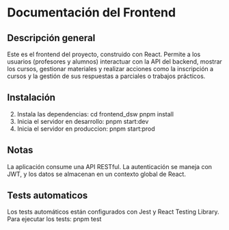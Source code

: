 # Documentación del Frontend

## Descripción general
Este es el frontend del proyecto, construido con React. Permite a los usuarios (profesores y alumnos) interactuar con la API del backend, mostrar los cursos, gestionar materiales y realizar acciones como la inscripción a cursos y la gestión de sus respuestas a parciales o trabajos prácticos.

## Instalación
2. Instala las dependencias:
   cd frontend_dsw
   pnpm install
3. Inicia el servidor en desarrollo:
   pnpm start:dev
4. Inicia el servidor en produccion:
   pnpm start:prod   

## Notas
La aplicación consume una API RESTful.
La autenticación se maneja con JWT, y los datos se almacenan en un contexto global de React.

## Tests automaticos
Los tests automáticos están configurados con Jest y React Testing Library. Para ejecutar los tests:
pnpm test